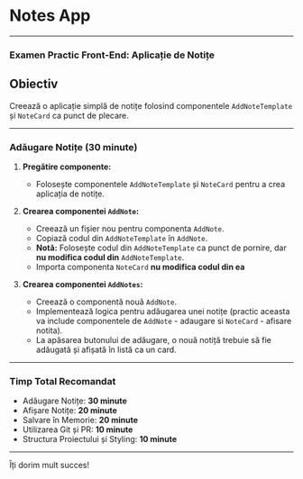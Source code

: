 # Notes App

---

### Examen Practic Front-End: Aplicație de Notițe

## Obiectiv

Creează o aplicație simplă de notițe folosind componentele `AddNoteTemplate` și `NoteCard` ca punct de plecare.

---

### Adăugare Notițe (30 minute)

1. **Pregătire componente:**
   - Folosește componentele `AddNoteTemplate` și `NoteCard` pentru a crea aplicația de notițe.
2. **Crearea componentei `AddNote`:**

   - Creează un fișier nou pentru componenta `AddNote`.
   - Copiază codul din `AddNoteTemplate` în `AddNote`.
   - **Notă:** Folosește codul din `AddNoteTemplate` ca punct de pornire, dar **nu modifica codul din** `AddNoteTemplate`.
   - Importa componenta `NoteCard` **nu modifica codul din ea**

3. **Crearea componentei `AddNotes`:**
   - Creează o componentă nouă `AddNote`.
   - Implementează logica pentru adăugarea unei notițe (practic aceasta va include componentele de `AddNote` - adaugare si `NoteCard` - afisare notita).
   - La apăsarea butonului de adăugare, o nouă notiță trebuie să fie adăugată și afișată în listă ca un card.

---

### Timp Total Recomandat

- Adăugare Notițe: **30 minute**
- Afișare Notițe: **20 minute**
- Salvare în Memorie: **20 minute**
- Utilizarea Git și PR: **10 minute**
- Structura Proiectului și Styling: **10 minute**

---

Îți dorim mult succes!
